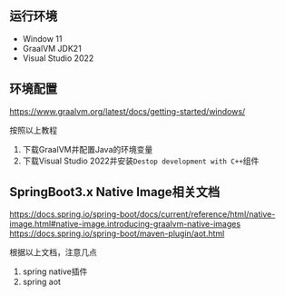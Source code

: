 ## 运行环境
* Window 11
* GraalVM JDK21
* Visual Studio 2022

## 环境配置
https://www.graalvm.org/latest/docs/getting-started/windows/

按照以上教程
1. 下载GraalVM并配置Java的环境变量
2. 下载Visual Studio 2022并安装`Destop development with C++`组件

## SpringBoot3.x Native Image相关文档
https://docs.spring.io/spring-boot/docs/current/reference/html/native-image.html#native-image.introducing-graalvm-native-images
https://docs.spring.io/spring-boot/maven-plugin/aot.html

根据以上文档，注意几点
1. spring native插件
2. spring aot

